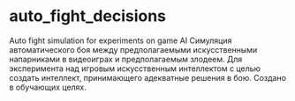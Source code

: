 # auto_fight_decisions
Auto fight simulation for experiments on game AI
Симуляция автоматического боя между предполагаемыми искусственными напарниками в видеоиграх и предполагаемым злодеем.
Для эксперимента над игровым искусственным интеллектом с целью создать интеллект, принимающего адекватные решения в бою.
Создано в обучающих целях.
